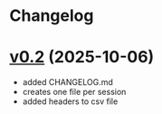 # Changelog

# [v0.2](https://github.com/carvilsi/flipper0-wifi-map/releases/tag/v0.2) (2025-10-06)

- added CHANGELOG.md
- creates one file per session
- added headers to csv file

